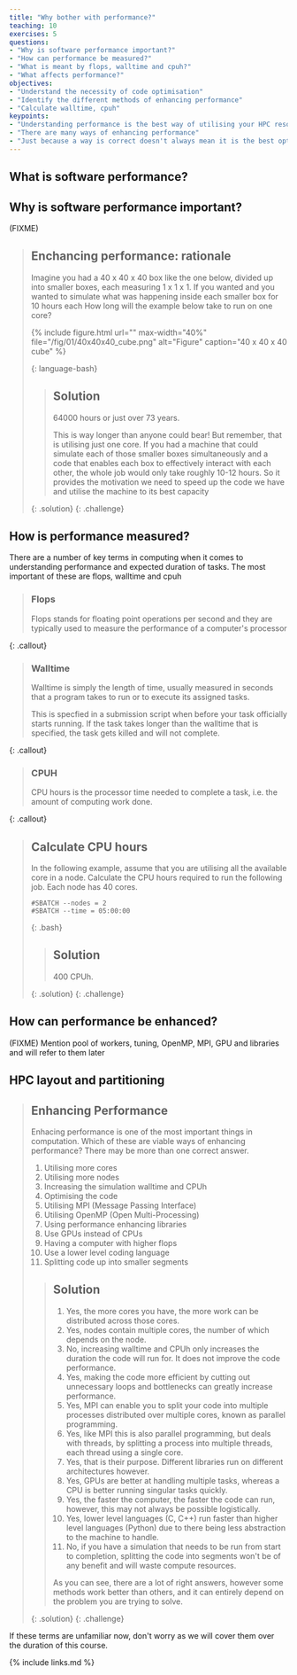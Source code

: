 ```yaml
---
title: "Why bother with performance?"
teaching: 10
exercises: 5
questions:
- "Why is software performance important?"
- "How can performance be measured?"
- "What is meant by flops, walltime and cpuh?"
- "What affects performance?"
objectives:
- "Understand the necessity of code optimisation"
- "Identify the different methods of enhancing performance"
- "Calculate walltime, cpuh"
keypoints:
- "Understanding performance is the best way of utilising your HPC resources"
- "There are many ways of enhancing performance"
- "Just because a way is correct doesn't always mean it is the best option"
---
```


## What is software performance?



## Why is software performance important?

(FIXME)

> ## Enchancing performance: rationale
>
> Imagine you had a 40 x 40 x 40 box like the one below, divided up into smaller boxes, each measuring 1 x 1 x 1. If you wanted and you wanted to simulate what was happening inside each smaller box for 10 hours each How long will the example below take to run on one core?
>
> {% include figure.html url="" max-width="40%" file="/fig/01/40x40x40_cube.png" alt="Figure" caption="40 x 40 x 40 cube" %}
> 
> {: language-bash}
> 
>> ## Solution
>> 
>> 64000 hours or just over 73 years.
>>
>> This is way longer than anyone could bear! But remember, that is utilising just one core. If you had a machine that could simulate each of those smaller boxes simultaneously and a code that enables each box to effectively interact with each other, the whole job would only take roughly 10-12 hours. So it provides the motivation we need to speed up the code we have and utilise the machine to its best capacity
>>
>{: .solution}
{: .challenge}

## How is performance measured?

There are a number of key terms in computing when it comes to understanding performance and expected duration of tasks. The most important of these are flops, walltime and cpuh

> ### Flops
>
> Flops stands for floating point operations per second and they are typically used to measure the performance of a computer's processor
>
{: .callout}


> ### Walltime
> 
> Walltime is simply the length of time, usually measured in seconds that a program takes to run or to execute its assigned tasks. 
>
> This is specfied in a submission script when before your task officially starts running. If the task takes longer than the walltime that is specified, the task gets killed and will not complete.
>
{: .callout}

> ### CPUH
>
> CPU hours is the processor time needed to complete a task, i.e. the amount of computing work done. 
>
>
{: .callout}


> ## Calculate CPU hours
> 
> In the following example, assume that you are utilising all the available core in a node. Calculate the CPU hours required to run the following job. Each node has 40 cores.
> 
> ```
> #SBATCH --nodes = 2
> #SBATCH --time = 05:00:00
> ```
> {: .bash}
> 
> > ## Solution
> >
> > 400 CPUh.
> >
> > 
> > 
>{: .solution}
{: .challenge}

## How can performance be enhanced?

(FIXME) Mention pool of workers, tuning, OpenMP, MPI, GPU and libraries and will refer to them later

## HPC layout and partitioning

> ## Enhancing Performance
>
> Enhacing performance is one of the most important things in computation. Which of these are viable ways of enhancing performance? There may be more than one correct answer.
>
> 1. Utilising more cores
> 2. Utilising more nodes
> 3. Increasing the simulation walltime and CPUh
> 4. Optimising the code
> 5. Utilising MPI (Message Passing Interface)
> 6. Utilising OpenMP (Open Multi-Processing)
> 7. Using performance enhancing libraries
> 8. Use GPUs instead of CPUs
> 9. Having a computer with higher flops
> 10. Use a lower level coding language
> 11. Splitting code up into smaller segments
> 
> > ## Solution
> > 1. Yes, the more cores you have, the more work can be distributed across those cores.
> > 2. Yes, nodes contain multiple cores, the number of which depends on the node. 
> > 3. No, increasing walltime and CPUh only increases the duration the code will run for. It does not improve the code performance.
> > 4. Yes, making the code more efficient by cutting out unnecessary loops and bottlenecks can greatly increase performance.
> > 5. Yes, MPI can enable you to split your code into multiple processes distributed over multiple cores, known as parallel programming.
> > 6. Yes, like MPI this is also parallel programming, but deals with threads, by splitting a process into multiple threads, each thread using a single core.
> > 7. Yes, that is their purpose. Different libraries run on different architectures however.
> > 8. Yes, GPUs are better at handling multiple tasks, whereas a CPU is better running singular tasks quickly.
> > 9. Yes, the faster the computer, the faster the code can run, however, this may not always be possible logistically.
> > 10. Yes, lower level languages (C, C++) run faster than higher level languages (Python) due to there being less abstraction to the machine to handle.
> > 11. No, if you have a simulation that needs to be run from start to completion, splitting the code into segments won't be of any benefit and will waste compute resources.
> >
> > As you can see, there are a lot of right answers, however some methods work better than others, and it can entirely depend on the problem you are trying to solve.
> >
>{: .solution}
{: .challenge}

If these terms are unfamiliar now, don't worry as we will cover them over the duration of this course.

{% include links.md %}
